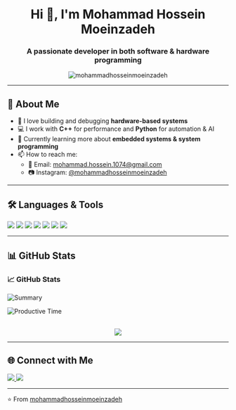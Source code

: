 <h1 align="center">Hi 👋, I'm Mohammad Hossein Moeinzadeh</h1>
<h3 align="center">A passionate developer in both software & hardware programming</h3>

<p align="center">
  <img src="https://komarev.com/ghpvc/?username=mohammadhosseinmoeinzadeh&label=Profile%20views&color=0e75b6&style=flat" alt="mohammadhosseinmoeinzadeh" />
</p>

---

## 🚀 About Me

- 🔧 I love building and debugging **hardware-based systems**  
- 💻 I work with **C++** for performance and **Python** for automation & AI  
- 🌱 Currently learning more about **embedded systems & system programming**
- 📫 How to reach me:  
  - 📧 Email: mohammad.hossein.1074@gmail.com  
  - 📷 Instagram: [@mohammadhosseinmoeinzadeh](https://instagram.com/mohammadhosseinmoeinzadeh)

---

## 🛠️ Languages & Tools

<p align="left">
  <img src="https://img.shields.io/badge/-Python-3776AB?style=flat&logo=python&logoColor=white" />
  <img src="https://img.shields.io/badge/-C++-00599C?style=flat&logo=c%2B%2B&logoColor=white" />
  <img src="https://img.shields.io/badge/-Arduino-00979D?style=flat&logo=arduino&logoColor=white" />
  <img src="https://img.shields.io/badge/-Raspberry%20Pi-C51A4A?style=flat&logo=raspberry-pi&logoColor=white" />
  <img src="https://img.shields.io/badge/-Linux-FCC624?style=flat&logo=linux&logoColor=black" />
  <img src="https://img.shields.io/badge/-Git-F05032?style=flat&logo=git&logoColor=white" />
  <img src="https://img.shields.io/badge/-VS%20Code-007ACC?style=flat&logo=visual-studio-code&logoColor=white" />
</p>

---

## 📊 GitHub Stats
### 📈 GitHub Stats

![Summary](https://github-profile-summary-cards.vercel.app/api/cards/profile-details?username=mohammadhosseinmoeinzadeh&theme=github_dark)


![Productive Time](https://github-profile-summary-cards.vercel.app/api/cards/productive-time?username=mohammadhosseinmoeinzadeh&theme=github_dark)
<p align="center">
 


  <br/>
  <img src="https://github-readme-stats.vercel.app/api/top-langs/?username=mohammadhosseinmoeinzadeh&layout=compact&theme=tokyonight" />
</p>

---

## 🌐 Connect with Me

<p align="left">
  <a href="https://instagram.com/mohammadhosseinmoeinzadeh" target="_blank">
    <img src="https://img.shields.io/badge/-Instagram-E4405F?style=flat&logo=instagram&logoColor=white" />
  </a>
  <a href="mailto:mohammadhosseinmoeinzadeh@gmail.com">
    <img src="https://img.shields.io/badge/-Gmail-D14836?style=flat&logo=gmail&logoColor=white" />
  </a>
</p>

---

⭐️ From [mohammadhosseinmoeinzadeh](https://github.com/mohammadhosseinmoeinzadeh)
